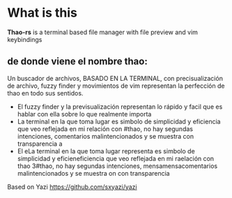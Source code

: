 # What is this

**Thao-rs** is a terminal based file manager with file preview and vim keybindings

## de donde viene el nombre thao: 

Un buscador de archivos, BASADO EN LA TERMINAL, con precisualización de archivo, fuzzy finder y movimientos de vim representan la perfección de thao en todo sus sentidos. 

- El fuzzy finder y la previsualización representan lo rápido y facil que es hablar con ella sobre lo que realmente importa
- La terminal en la que toma lugar es simbolo de simplicidad y eficiencia que veo reflejada en mi relación con  #thao, no hay segundas intenciones, comentarios malintencionados y se muestra con transparencia
a
- El eLa terminal en la que toma lugar representa es simbolo de simplicidad y eficieneficiencia que veo reflejada en mi raelación con thao 3#thao, no hay segundas intenciones, mensamensacomentarios malintencionados y se muestra on con transparencia

Based on Yazi https://github.com/sxyazi/yazi